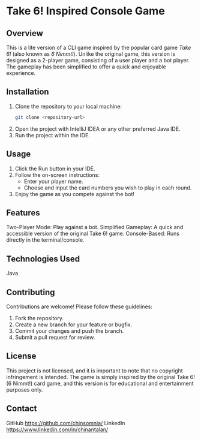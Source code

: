# Take 6! Inspired Console Game

## Overview
This is a lite version of a CLI game inspired by the popular card game *Take 6!* (also known as *6 Nimmt!*). Unlike the original game, this version is designed as a 2-player game, consisting of a user player and a bot player. The gameplay has been simplified to offer a quick and enjoyable experience.

## Installation

1. Clone the repository to your local machine:
   ```bash
   git clone <repository-url>
2. Open the project with IntelliJ IDEA or any other preferred Java IDE.
3. Run the project within the IDE.

## Usage
1. Click the Run button in your IDE.
2. Follow the on-screen instructions:
    - Enter your player name.
    - Choose and input the card numbers you wish to play in each round.
3. Enjoy the game as you compete against the bot!

## Features
Two-Player Mode: Play against a bot.
Simplified Gameplay: A quick and accessible version of the original Take 6! game.
Console-Based: Runs directly in the terminal/console.

## Technologies Used
Java

## Contributing
Contributions are welcome! Please follow these guidelines:
1. Fork the repository.
2. Create a new branch for your feature or bugfix.
3. Commit your changes and push the branch.
4. Submit a pull request for review.
   
## License
This project is not licensed, and it is important to note that no copyright infringement is intended. The game is simply inspired by the original Take 6! (6 Nimmt!) card game, and this version is for educational and entertainment purposes only.

## Contact
GitHub https://github.com/chinsomnia/
LinkedIn https://www.linkedin.com/in/chinantalan/
